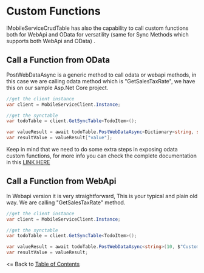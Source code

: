 # Custom Functions

IMobileServiceCrudTable has also the capability to call custom functions both for WebApi and OData for versatility (same for Sync Methods which supports both WebApi and OData) .

## Call a Function from OData

PostWebDataAsync is a generic method to call odata or webapi methods, in this case we are calling odata method which is "GetSalesTaxRate", we have this on our sample Asp.Net Core project.

 ```csharp
//get the client instance
var client = MobileServiceClient.Instance;

//get the synctable
var todoTable = client.GetSyncTable<TodoItem>();

var valueResult = await todoTable.PostWebDataAsync<Dictionary<string, string>>(null, $"GetSalesTaxRate(PostalCode={PostalCode})");
var resultValue = valueResult["value"];
 ```

Keep in mind that we need to do some extra steps in exposing odata custom functions, for more info you can check the complete documentation in this [LINK HERE](https://docs.microsoft.com/en-us/aspnet/web-api/overview/odata-support-in-aspnet-web-api/odata-v4/odata-actions-and-functions)

## Call a Function from WebApi

In Webapi version it is very straightforward, This is your typical and plain old way. We are calling "GetSalesTaxRate" method.

 ```csharp
//get the client instance
var client = MobileServiceClient.Instance;

//get the synctable
var todoTable = client.GetSyncTable<TodoItem>();

var valueResult = await todoTable.PostWebDataAsync<string>(10, $"Custom/GetSalesTaxRate");
var resultValue = valueResult;
 ```

<= Back to [Table of Contents](README.md)